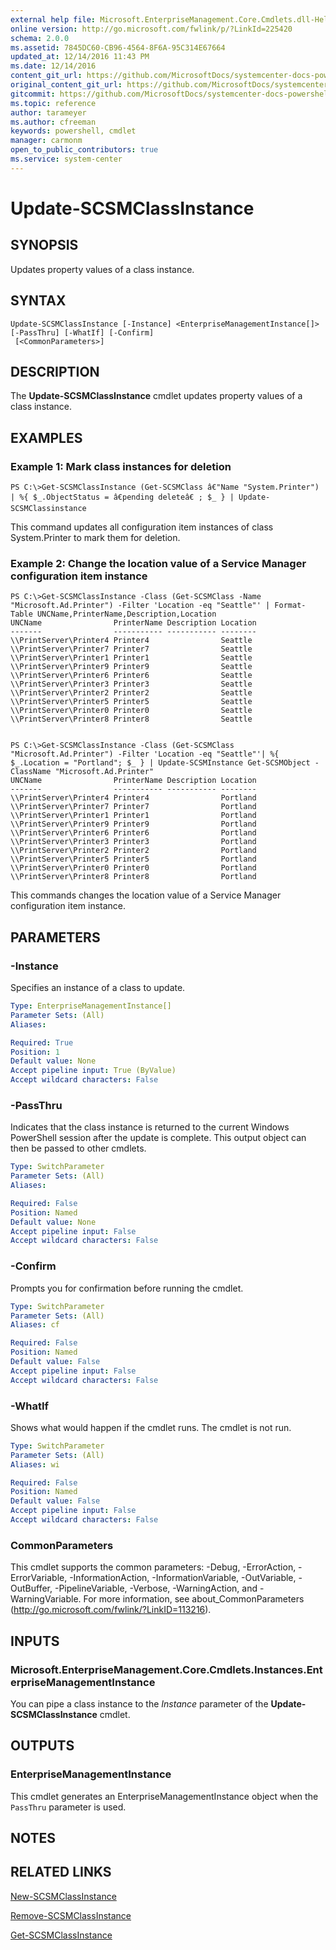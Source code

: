 ```yaml
---
external help file: Microsoft.EnterpriseManagement.Core.Cmdlets.dll-Help.xml
online version: http://go.microsoft.com/fwlink/p/?LinkId=225420
schema: 2.0.0
ms.assetid: 7845DC60-CB96-4564-8F6A-95C314E67664
updated_at: 12/14/2016 11:43 PM
ms.date: 12/14/2016
content_git_url: https://github.com/MicrosoftDocs/systemcenter-docs-powershell/blob/master/systemcenter-cmdlets/SystemCenter2016/ServiceManagerCore/v1.0/Update-SCSMClassInstance.md
original_content_git_url: https://github.com/MicrosoftDocs/systemcenter-docs-powershell/blob/master/systemcenter-cmdlets/SystemCenter2016/ServiceManagerCore/v1.0/Update-SCSMClassInstance.md
gitcommit: https://github.com/MicrosoftDocs/systemcenter-docs-powershell/blob/96cd9bd2780eb6b78c540fa00d3b8a4313e3ed40/systemcenter-cmdlets/SystemCenter2016/ServiceManagerCore/v1.0/Update-SCSMClassInstance.md
ms.topic: reference
author: tarameyer
ms.author: cfreeman
keywords: powershell, cmdlet
manager: carmonm
open_to_public_contributors: true
ms.service: system-center
---
```


# Update-SCSMClassInstance

## SYNOPSIS
Updates property values of a class instance.

## SYNTAX

```
Update-SCSMClassInstance [-Instance] <EnterpriseManagementInstance[]> [-PassThru] [-WhatIf] [-Confirm]
 [<CommonParameters>]
```

## DESCRIPTION
The **Update-SCSMClassInstance** cmdlet updates property values of a class instance.

## EXAMPLES

### Example 1: Mark class instances for deletion
```
PS C:\>Get-SCSMClassInstance (Get-SCSMClass â€"Name "System.Printer") | %{ $_.ObjectStatus = â€pending deleteâ€ ; $_ } | Update-SCSMClassinstance
```

This command updates all configuration item instances of class System.Printer to mark them for deletion.

### Example 2: Change the location value of a Service Manager configuration item instance
```
PS C:\>Get-SCSMClassInstance -Class (Get-SCSMClass -Name "Microsoft.Ad.Printer") -Filter 'Location -eq "Seattle"' | Format-Table UNCName,PrinterName,Description,Location
UNCName                PrinterName Description Location
-------                ----------- ----------- --------
\\PrintServer\Printer4 Printer4                Seattle
\\PrintServer\Printer7 Printer7                Seattle
\\PrintServer\Printer1 Printer1                Seattle
\\PrintServer\Printer9 Printer9                Seattle
\\PrintServer\Printer6 Printer6                Seattle
\\PrintServer\Printer3 Printer3                Seattle
\\PrintServer\Printer2 Printer2                Seattle
\\PrintServer\Printer5 Printer5                Seattle
\\PrintServer\Printer0 Printer0                Seattle
\\PrintServer\Printer8 Printer8                Seattle


PS C:\>Get-SCSMClassInstance -Class (Get-SCSMClass "Microsoft.Ad.Printer") -Filter 'Location -eq "Seattle"'| %{ $_.Location = "Portland"; $_ } | Update-SCSMInstance Get-SCSMObject -ClassName "Microsoft.Ad.Printer"
UNCName                PrinterName Description Location
-------                ----------- ----------- --------
\\PrintServer\Printer4 Printer4                Portland
\\PrintServer\Printer7 Printer7                Portland
\\PrintServer\Printer1 Printer1                Portland
\\PrintServer\Printer9 Printer9                Portland
\\PrintServer\Printer6 Printer6                Portland
\\PrintServer\Printer3 Printer3                Portland
\\PrintServer\Printer2 Printer2                Portland
\\PrintServer\Printer5 Printer5                Portland
\\PrintServer\Printer0 Printer0                Portland
\\PrintServer\Printer8 Printer8                Portland
```

This commands changes the location value of a Service Manager configuration item instance.

## PARAMETERS

### -Instance
Specifies an instance of a class to update.

```yaml
Type: EnterpriseManagementInstance[]
Parameter Sets: (All)
Aliases: 

Required: True
Position: 1
Default value: None
Accept pipeline input: True (ByValue)
Accept wildcard characters: False
```

### -PassThru
Indicates that the class instance is returned to the current Windows PowerShell session after the update is complete.
This output object can then be passed to other cmdlets.

```yaml
Type: SwitchParameter
Parameter Sets: (All)
Aliases: 

Required: False
Position: Named
Default value: None
Accept pipeline input: False
Accept wildcard characters: False
```

### -Confirm
Prompts you for confirmation before running the cmdlet.

```yaml
Type: SwitchParameter
Parameter Sets: (All)
Aliases: cf

Required: False
Position: Named
Default value: False
Accept pipeline input: False
Accept wildcard characters: False
```

### -WhatIf
Shows what would happen if the cmdlet runs.
The cmdlet is not run.

```yaml
Type: SwitchParameter
Parameter Sets: (All)
Aliases: wi

Required: False
Position: Named
Default value: False
Accept pipeline input: False
Accept wildcard characters: False
```

### CommonParameters
This cmdlet supports the common parameters: -Debug, -ErrorAction, -ErrorVariable, -InformationAction, -InformationVariable, -OutVariable, -OutBuffer, -PipelineVariable, -Verbose, -WarningAction, and -WarningVariable. For more information, see about_CommonParameters (http://go.microsoft.com/fwlink/?LinkID=113216).

## INPUTS

### Microsoft.EnterpriseManagement.Core.Cmdlets.Instances.EnterpriseManagementInstance
You can pipe a class instance to the *Instance* parameter of the **Update-SCSMClassInstance** cmdlet.

## OUTPUTS

### EnterpriseManagementInstance
This cmdlet generates an EnterpriseManagementInstance object when the `PassThru` parameter is used.

## NOTES

## RELATED LINKS

[New-SCSMClassInstance](xref:SystemCenter2016/ServiceManagerCore/v1.0/New-SCSMClassInstance.md)

[Remove-SCSMClassInstance](xref:SystemCenter2016/ServiceManagerCore/v1.0/Remove-SCSMClassInstance.md)

[Get-SCSMClassInstance](xref:SystemCenter2016/ServiceManagerCore/v1.0/Get-SCSMClassInstance.md)

